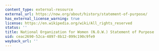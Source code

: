 ```yaml
---
content_type: external-resource
external_url: https://now.org/about/history/statement-of-purpose/
has_external_license_warning: true
license: https://en.wikipedia.org/wiki/All_rights_reserved
status: ''
title: National Organization for Women (N.O.W.) Statement of Purpose
uid: ceac2690-52ca-4897-8b12-099c190c9fe9
wayback_url: ''
---
```

